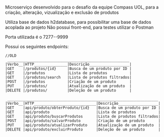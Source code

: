 Microserviço desenvolvido para o desafio da equipe Compass UOL, para a criação, alteração, vizualização e exclusão de produtos

Utiliza base de dados h2database, para possibilitar uma base de dados acoplada ao projeto
Não possui front-end, para testes utilizar o Postman

Porta utilizada é o 7277--9999

Possui os seguintes endpoints:
````
//OLD
 _______________________________________________________
|Verbo__|HTTP_______________|Descrição__________________|
|GET	|/produtos/{id}	    |Busca de um produto por ID |
|GET	|/produtos          |Lista de produtos          |
|GET	|/produtos/search   |Lista de produtos filtrados|
|POST	|/produtos          |Criação de um produto      |
|PUT	|/produtos/         |Atualização de um produto  |
|DELETE	|/produtos/         |Deleção de um produto      |

 ____________________________________________________________________
|Verbo__|HTTP____________________________|Descrição__________________|
|GET	|api/produto/obterProduto/{id}   |Busca de um produto por ID |
|GET	|api/produto                     |Lista de produtos          |
|GET	|api/produto/buscarProdutos      |Lista de produtos filtrados|
|POST	|api/produto/salvarProduto       |Criação de um produto      |
|PUT	|api/produto/atualizarProduto    |Atualização de um produto  |
|DELETE	|api/produto/excluirProduto      |Deleção de um produto      |
````
````

